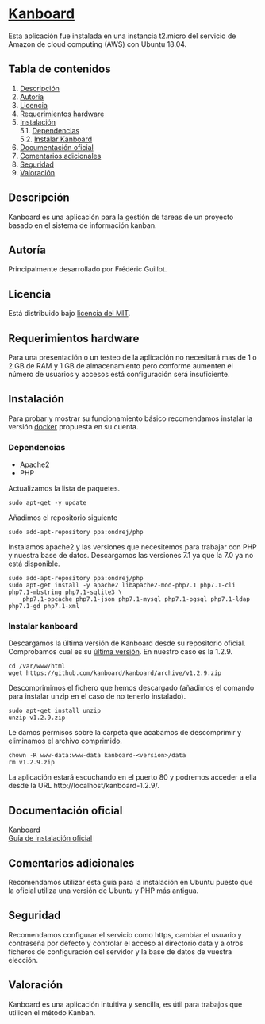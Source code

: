 # [Kanboard](https://kanboard.org/)

Esta aplicación fue instalada en una instancia t2.micro del servicio de Amazon de cloud computing (AWS) con Ubuntu 18.04.

## Tabla de contenidos

1. [Descripción](#Descripción)
2. [Autoría](#Autoría)
3. [Licencia](#Licencia)
4. [Requerimientos hardware](#Requerimientos-hardware)
5. [Instalación](#Instalación)  
  5.1. [Dependencias](#Dependencias)  
  5.2. [Instalar Kanboard](#Instalar-kanboard)  
6. [Documentación oficial](#Documentación-oficial)
7. [Comentarios adicionales](#comentarios-adicionales)
8. [Seguridad](#Seguridad)
9. [Valoración](#Valoración)

## Descripción

Kanboard es una aplicación para la gestión de tareas de un proyecto basado en el sistema de información kanban.

## Autoría

Principalmente desarrollado por Frédéric Guillot. 

## Licencia
Está distribuido bajo [licencia del MIT](https://opensource.org/licenses/MIT).

## Requerimientos hardware

Para una presentación o un testeo de la aplicación no necesitará mas de 1 o 2 GB de RAM y 1 GB de almacenamiento pero conforme aumenten el número de usuarios y accesos está configuración será insuficiente.

## Instalación
Para probar y mostrar su funcionamiento básico recomendamos instalar la versión [docker](https://docs.kanboard.org/en/latest/admin_guide/docker.html) propuesta en su cuenta.

###  Dependencias
* Apache2
* PHP

Actualizamos la lista de paquetes. 

`sudo apt-get -y update` 

Añadimos el repositorio siguiente

```
sudo add-apt-repository ppa:ondrej/php  
``` 
Instalamos apache2 y las versiones que necesitemos para trabajar con PHP y nuestra base de datos. Descargamos las versiones 7.1 ya que la 7.0 ya no está disponible.
```
sudo add-apt-repository ppa:ondrej/php  
sudo apt-get install -y apache2 libapache2-mod-php7.1 php7.1-cli php7.1-mbstring php7.1-sqlite3 \
    php7.1-opcache php7.1-json php7.1-mysql php7.1-pgsql php7.1-ldap php7.1-gd php7.1-xml
```

### Instalar kanboard

Descargamos la última versión de Kanboard desde su repositorio oficial. Comprobamos cual es su [última versión](https://github.com/kanboard/kanboard/releases). En nuestro caso es la 1.2.9.

```
cd /var/www/html  
wget https://github.com/kanboard/kanboard/archive/v1.2.9.zip
``` 

Descomprimimos el fichero que hemos descargado (añadimos el comando para instalar unzip en el caso de no tenerlo instalado).

```
sudo apt-get install unzip  
unzip v1.2.9.zip

```

Le damos permisos sobre la carpeta que acabamos de descomprimir y eliminamos el archivo comprimido.

```
chown -R www-data:www-data kanboard-<version>/data
rm v1.2.9.zip
```

La aplicación estará escuchando en el puerto 80 y podremos acceder a ella desde la URL http://localhost/kanboard-1.2.9/.


## Documentación oficial

[Kanboard](https://kanboard.org/)  
[Guía de instalación oficial](https://docs.kanboard.org/en/latest/admin_guide/installation.html)

## Comentarios adicionales

Recomendamos utilizar esta guía para la instalación en Ubuntu puesto que la oficial utiliza una versión de Ubuntu y PHP más antigua.

## Seguridad

Recomendamos configurar el servicio como https, cambiar el usuario y contraseña por defecto y controlar el acceso al directorio data y a otros ficheros de configuración del servidor y la base de datos de vuestra elección.

## Valoración

Kanboard es una aplicación intuitiva y sencilla, es útil para trabajos que utilicen el método Kanban. 
